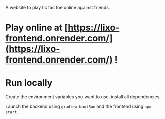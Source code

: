 A website to play tic tac toe online against friends.

# Play online at [https://lixo-frontend.onrender.com/](https://lixo-frontend.onrender.com/) !

# Run locally

Create the environment variables you want to use, install all dependencies.

Launch the backend using `gradlew bootRun` and the frontend using `npm start`.
